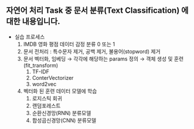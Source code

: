 ## 자연어 처리 Task 중 문서 분류(Text Classification) 에 대한 내용입니다.
- 실습 프로세스
    1. IMDB 영화 평점 데이터 감정 분류 0 또는 1
    2. 문서 전처리 : 특수문자 제거, 공백 제거, 불용어(stopword) 제거
    3. 문서 벡터화, 임베딩 → 각각에 해당하는 params 정의 → 객체 생성 및 훈련 (fit_transform)
        1. TF-IDF
        2. ConterVectorizer
        3. word2vec
    4. 벡터화 된 훈련 데이터 모델에 학습
        1. 로지스틱 회귀
        2. 랜덤포레스트
        3. 순환신경망(RNN) 분류모델
        4. 합성곱신경망(CNN) 분류모델
